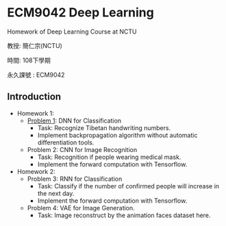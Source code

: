 # ECM9042 Deep Learning

Homework of Deep Learning Course at NCTU

教授: 簡仁宗(NCTU)

時間: 108下學期

永久課號 : ECM9042

## Introduction

- Homework 1:
  - [Problem 1](https://github.com/Hong-CC/ECM9042_Deep_Learning/tree/main/Problem1): DNN for Classification
    - Task: Recognize Tibetan handwriting numbers.
    - Implement backpropagation algorithm without automatic differentiation tools.
  - Problem 2: CNN for Image Recognition
    - Task: Recognition if people wearing medical mask.
    - Implement the forward computation with Tensorflow.
- Homework 2:
  - Problem 3: RNN for Classification
    - Task: Classify if the number of confirmed people will increase in the next day.
    - Implement the forward computation with Tensorflow. 
  - Problem 4: VAE for Image Generation.
    - Task: Image reconstruct by the animation faces dataset here.